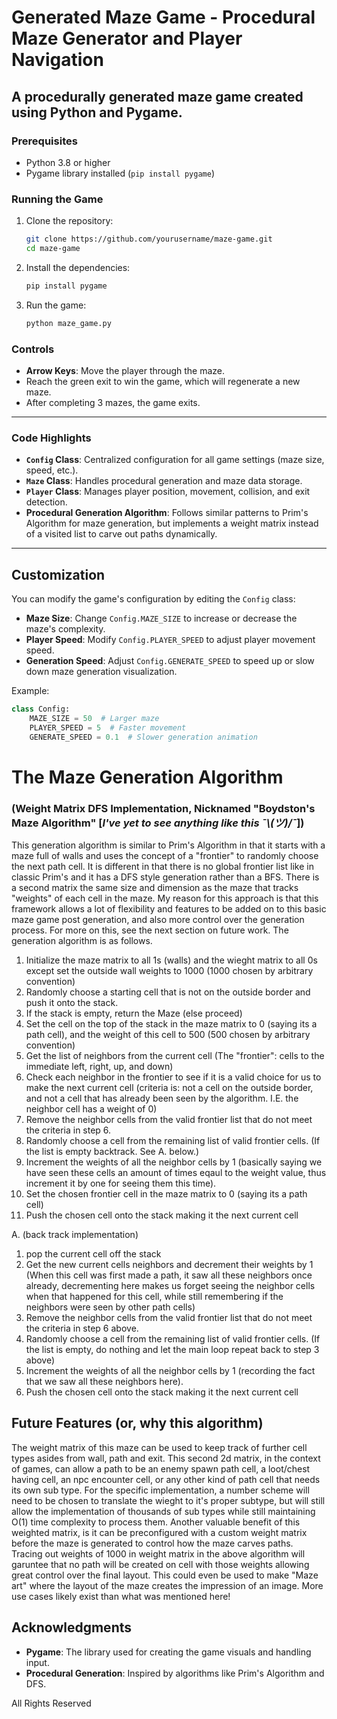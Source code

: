 # Generated Maze Game - Procedural Maze Generator and Player Navigation

 A procedurally generated maze game created using Python and Pygame.
---
### Prerequisites
- Python 3.8 or higher
- Pygame library installed (`pip install pygame`)

### Running the Game
1. Clone the repository:
   ```bash
   git clone https://github.com/yourusername/maze-game.git
   cd maze-game
   ```
2. Install the dependencies:
   ```bash
   pip install pygame
   ```
3. Run the game:
   ```bash
   python maze_game.py
   ```

### Controls
- **Arrow Keys**: Move the player through the maze.
- Reach the green exit to win the game, which will regenerate a new maze.
- After completing 3 mazes, the game exits.

---
### Code Highlights
- **`Config` Class**: Centralized configuration for all game settings (maze size, speed, etc.).
- **`Maze` Class**: Handles procedural generation and maze data storage.
- **`Player` Class**: Manages player position, movement, collision, and exit detection.
- **Procedural Generation Algorithm**: Follows similar patterns to Prim's Algorithm for maze generation, but implements a weight matrix instead of a visited list to carve out paths dynamically.
---

## Customization

You can modify the game's configuration by editing the `Config` class:

- **Maze Size**: Change `Config.MAZE_SIZE` to increase or decrease the maze's complexity.
- **Player Speed**: Modify `Config.PLAYER_SPEED` to adjust player movement speed.
- **Generation Speed**: Adjust `Config.GENERATE_SPEED` to speed up or slow down maze generation visualization.

Example:
```python
class Config:
    MAZE_SIZE = 50  # Larger maze
    PLAYER_SPEED = 5  # Faster movement
    GENERATE_SPEED = 0.1  # Slower generation animation
```

# The Maze Generation Algorithm 
### (Weight Matrix DFS Implementation, Nicknamed "Boydston's Maze Algorithm" [*I've yet to see anything like this ¯\\_(ツ)_/¯*])
This generation algorithm is similar to Prim's Algorithm in that it starts with a maze full of walls and uses the concept of a "frontier" to randomly choose the next path cell. It is different in that there is no global frontier list like in classic Prim's and it has a DFS style generation rather than a BFS. There is a second matrix the same size and dimension as the maze that tracks "weights" of each cell in the maze. My reason for this approach is that this framework allows a lot of flexibility and features to be added on to this basic maze game post generation, and also more control over the generation process. For more on this, see the next section on future work. The generation algorithm is as follows.
 1. Initialize the maze matrix to all 1s (walls) and the wieght matrix to all 0s except set the outside wall weights to 1000 (1000 chosen by arbitrary convention)
 2. Randomly choose a starting cell that is not on the outside border and push it onto the stack.
 3. If the stack is empty, return the Maze (else proceed)
 4. Set the cell on the top of the stack in the maze matrix to 0 (saying its a path cell), and the weight of this cell to 500 (500 chosen by arbitrary convention)
 5. Get the list of neighbors from the current cell (The "frontier": cells to the immediate left, right, up, and down)
 6. Check each neighbor in the frontier to see if it is a valid choice for us to make the next current cell (criteria is: not a cell on the outside border, and not a cell that has already been seen by the algorithm. I.E. the neighbor cell has a weight of 0)
 7. Remove the neighbor cells from the valid frontier list that do not meet the criteria in step 6.
 8. Randomly choose a cell from the remaining list of valid frontier cells. (If the list is empty backtrack. See A. below.)
 9. Increment the weights of all the neighbor cells by 1 (basically saying we have seen these cells an amount of times eqaul to the weight value, thus increment it by one for seeing them this time).
 10. Set the chosen frontier cell in the maze matrix to 0 (saying its a path cell)
 11. Push the chosen cell onto the stack making it the next current cell

 A. (back track implementation)
 1. pop the current cell off the stack
 2. Get the new current cells neighbors and decrement their weights by 1 (When this cell was first made a path, it saw all these neighbors once already, decrementing here makes us forget seeing the neighbor cells when that happened for this cell, while still remembering if the neighbors were seen by other path cells)
 3. Remove the neighbor cells from the valid frontier list that do not meet the criteria in step 6 above.
 4. Randomly choose a cell from the remaining list of valid frontier cells. (If the list is empty, do nothing and let the main loop repeat back to step 3 above)
 5. Increment the weights of all the neighbor cells by 1 (recording the fact that we saw all these neighbors here).
 6. Push the chosen cell onto the stack making it the next current cell

## Future Features (or, why this algorithm)
The weight matrix of this maze can be used to keep track of further cell types asides from wall, path and exit. This second 2d matrix, in the context of games, can allow a path to be an enemy spawn path cell, a loot/chest having cell, an npc encounter cell, or any other kind of path cell that needs its own sub type. For the specific implementation, a number scheme will need to be chosen to translate the wieght to it's proper subtype, but will still allow the implementation of thousands of sub types while still maintaining O(1) time complexity to process them. Another valuable benefit of this weighted matrix, is it can be preconfigured with a custom weight matrix before the maze is generated to control how the maze carves paths. Tracing out weights of 1000 in weight matrix in the above algorithm will garuntee that no path will be created on cell with those weights allowing great control over the final layout. This could even be used to make "Maze art" where the layout of the maze creates the impression of an image. More use cases likely exist than what was mentioned here!
## Acknowledgments

- **Pygame**: The library used for creating the game visuals and handling input.
- **Procedural Generation**: Inspired by algorithms like Prim's Algorithm and DFS.


All Rights Reserved

